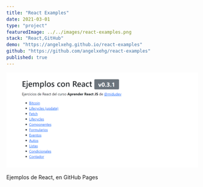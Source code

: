 ```yaml
---
title: "React Examples"
date: 2021-03-01
type: "project"
featuredImage: ../../images/react-examples.png
stack: "React,GitHub"
demo: "https://angelxehg.github.io/react-examples"
github: "https://github.com/angelxehg/react-examples"
published: true
---
```


![Imagen](../../images/react-examples.png)

Ejemplos de React, en GitHub Pages
